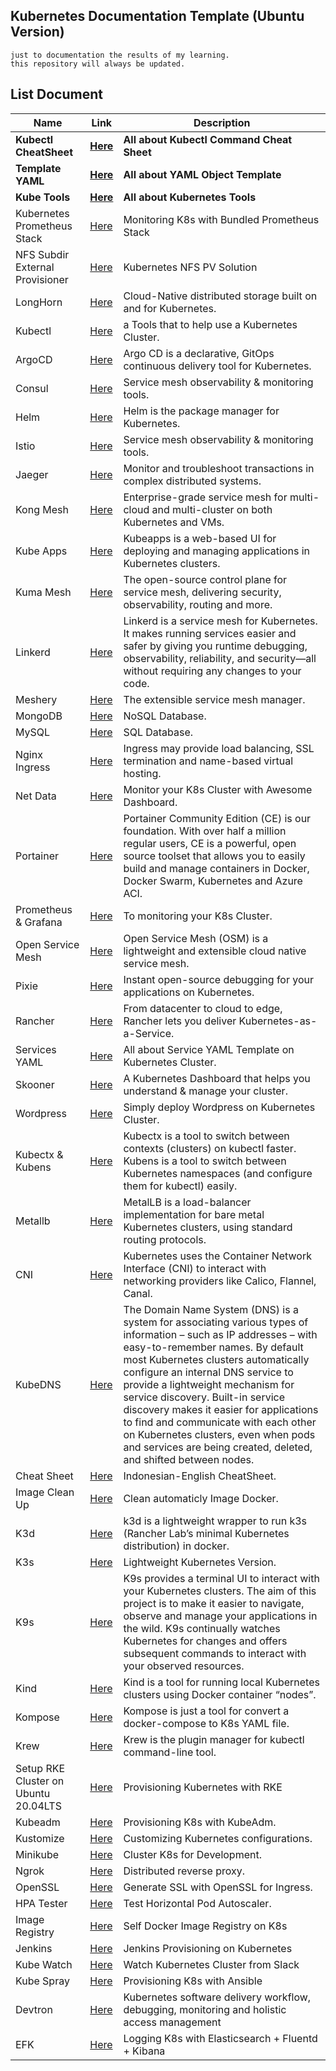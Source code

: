## Kubernetes Documentation Template (Ubuntu Version)

```
just to documentation the results of my learning.
this repository will always be updated.
```

## List Document

| Name |  Link | Description |
|--|--|--|
|**Kubectl CheatSheet**|[**Here**](https://cheatsheet.dennyzhang.com/cheatsheet-kubernetes-a4) | **All about Kubectl Command Cheat Sheet**|
|**Template YAML**|[**Here**](https://github.com/dennyzhang/kubernetes-yaml-templates) | **All about YAML Object Template**|
|**Kube Tools**|[**Here**](https://collabnix.github.io/kubetools/) | **All about Kubernetes Tools**|
| Kubernetes Prometheus Stack |[Here](https://github.com/gilangvperdana/K8s-PlayGround/tree/master/KubePromStack) | Monitoring K8s with Bundled Prometheus Stack |
| NFS Subdir External Provisioner |[Here](https://github.com/gilangvperdana/K8s-PlayGround/tree/master/NFS_SubdirExternal) | Kubernetes NFS PV Solution |
|LongHorn|[Here](https://github.com/gilangvperdana/K8s-PlayGround/tree/master/Longhorn) | Cloud-Native distributed storage built on and for Kubernetes. |
|Kubectl  | [Here](https://github.com/gilangvperdana/K8s-PlayGround/tree/master/Kubectl) |  a Tools that to help use a Kubernetes Cluster.|
|ArgoCD  | [Here](https://github.com/gilangvperdana/K8s-PlayGround/tree/master/ArgoCD) |  Argo CD is a declarative, GitOps continuous delivery tool for Kubernetes.|
|Consul|  [Here](https://github.com/gilangvperdana/K8s-PlayGround/tree/master/Consul)|  Service mesh observability & monitoring tools.|
|Helm |[Here](https://github.com/gilangvperdana/K8s-PlayGround/tree/master/Helm)| Helm is the package manager for Kubernetes. |
|Istio  | [Here](https://github.com/gilangvperdana/K8s-PlayGround/tree/master/Istio) | Service mesh observability & monitoring tools. |
|Jaeger | [Here](https://github.com/gilangvperdana/K8s-PlayGround/tree/master/Jaeger) | Monitor and troubleshoot transactions in complex distributed systems. |
|Kong Mesh | [Here](https://github.com/gilangvperdana/K8s-PlayGround/tree/master/KongMesh) | Enterprise-grade service mesh for multi-cloud and multi-cluster on both Kubernetes and VMs. |
|Kube Apps | [Here](https://github.com/gilangvperdana/K8s-PlayGround/tree/master/KubeApps) | Kubeapps is a web-based UI for deploying and managing applications in Kubernetes clusters. |
|Kuma Mesh| [Here](https://github.com/gilangvperdana/K8s-PlayGround/tree/master/KumaMesh) | The open-source control plane for service mesh, delivering security, observability, routing and more. |
|Linkerd | [Here](https://github.com/gilangvperdana/K8s-PlayGround/tree/master/Linkerd) | Linkerd is a service mesh for Kubernetes. It makes running services easier and safer by giving you runtime debugging, observability, reliability, and security—all without requiring any changes to your code. |
|Meshery | [Here](https://github.com/gilangvperdana/K8s-PlayGround/tree/master/Meshery) | The extensible service mesh manager. |
|MongoDB | [Here](https://github.com/gilangvperdana/K8s-PlayGround/tree/master/MongoDB) | NoSQL Database. |
|MySQL | [Here](https://github.com/gilangvperdana/K8s-PlayGround/tree/master/MySQL) | SQL Database. |
|Nginx Ingress | [Here](https://github.com/gilangvperdana/K8s-PlayGround/tree/master/NginxIngress) | Ingress may provide load balancing, SSL termination and name-based virtual hosting. |
|Net Data | [Here](https://github.com/gilangvperdana/K8s-PlayGround/blob/master/Observability/NetData.md) | Monitor your K8s Cluster with Awesome Dashboard. |
|Portainer | [Here](https://github.com/gilangvperdana/K8s-PlayGround/blob/master/Observability/Portainer.md) | Portainer Community Edition (CE) is our foundation. With over half a million regular users, CE is a powerful, open source toolset that allows you to easily build and manage containers in Docker, Docker Swarm, Kubernetes and Azure ACI. |
|Prometheus & Grafana  | [Here](https://github.com/gilangvperdana/K8s-PlayGround/blob/master/Observability/PromGrafana.md)  | To monitoring your K8s Cluster. |
|Open Service Mesh  | [Here](https://github.com/gilangvperdana/K8s-PlayGround/tree/master/OpenServiceMesh)   | Open Service Mesh (OSM) is a lightweight and extensible cloud native service mesh. |
|Pixie | [Here](https://github.com/gilangvperdana/K8s-PlayGround/tree/master/Pixie) |Instant open-source debugging for your applications on Kubernetes.  |
|Rancher | [Here](https://github.com/gilangvperdana/K8s-PlayGround/tree/master/Rancher) |From datacenter to cloud to edge, Rancher lets you deliver Kubernetes-as-a-Service.  |
|Services YAML | [Here](https://github.com/gilangvperdana/K8s-PlayGround/tree/master/Services) | All about Service YAML Template on Kubernetes Cluster. |
|Skooner | [Here](https://github.com/gilangvperdana/K8s-PlayGround/tree/master/Skooner)| A Kubernetes Dashboard that helps you understand & manage your cluster.|
|Wordpress |[Here](https://github.com/gilangvperdana/K8s-PlayGround/tree/master/Wordpress-MySQL-PMA-nonPV) |Simply deploy Wordpress on Kubernetes Cluster. |
|Kubectx & Kubens|[Here](https://github.com/gilangvperdana/K8s-PlayGround/tree/master/kubectx-kubens) |Kubectx is a tool to switch between contexts (clusters) on kubectl faster. Kubens is a tool to switch between Kubernetes namespaces (and configure them for kubectl) easily. |
|Metallb |[Here](https://github.com/gilangvperdana/K8s-PlayGround/tree/master/metallb) |MetalLB is a load-balancer implementation for bare metal Kubernetes clusters, using standard routing protocols. |
|CNI |[Here](https://github.com/gilangvperdana/K8s-PlayGround/blob/master/dll/CNI.md) | Kubernetes uses the Container Network Interface (CNI) to interact with networking providers like Calico, Flannel, Canal.|
|KubeDNS| [Here](https://github.com/gilangvperdana/K8s-PlayGround/blob/master/dll/KubeDNS.md) | The Domain Name System (DNS) is a system for associating various types of information – such as IP addresses – with easy-to-remember names. By default most Kubernetes clusters automatically configure an internal DNS service to provide a lightweight mechanism for service discovery. Built-in service discovery makes it easier for applications to find and communicate with each other on Kubernetes clusters, even when pods and services are being created, deleted, and shifted between nodes.|
|Cheat Sheet |[Here](https://github.com/gilangvperdana/K8s-PlayGround/blob/master/dll/cheat-sheet.md) | Indonesian-English CheatSheet.|
|Image Clean Up |[Here](https://github.com/gilangvperdana/K8s-PlayGround/blob/master/dll/image-cleanup.md) |Clean automaticly Image Docker. |
|K3d |[Here](https://github.com/gilangvperdana/K8s-PlayGround/blob/master/dll/k3d.md) | k3d is a lightweight wrapper to run k3s (Rancher Lab’s minimal Kubernetes distribution) in docker.|
|K3s |[Here](https://github.com/gilangvperdana/K8s-PlayGround/blob/master/dll/k3s.md) |Lightweight Kubernetes Version. |
|K9s |[Here](https://github.com/gilangvperdana/K8s-PlayGround/blob/master/dll/k9s.md) |K9s provides a terminal UI to interact with your Kubernetes clusters. The aim of this project is to make it easier to navigate, observe and manage your applications in the wild. K9s continually watches Kubernetes for changes and offers subsequent commands to interact with your observed resources. |
|Kind |[Here](https://github.com/gilangvperdana/K8s-PlayGround/blob/master/dll/kind.md) | Kind is a tool for running local Kubernetes clusters using Docker container “nodes”.|
|Kompose |[Here](https://github.com/gilangvperdana/K8s-PlayGround/blob/master/dll/kompose.md) |Kompose is just a tool for convert a docker-compose to K8s YAML file. |
|Krew |[Here](https://github.com/gilangvperdana/K8s-PlayGround/blob/master/dll/krew.md) |Krew is the plugin manager for kubectl command-line tool. |
|Setup RKE Cluster on Ubuntu 20.04LTS | [Here](https://gist.github.com/gilangvperdana/5c671145e474a8a20dd85c5b05e067bf) | Provisioning Kubernetes with RKE|
|Kubeadm |[Here](https://github.com/gilangvperdana/K8s-PlayGround/blob/master/dll/kubeadm.md) |Provisioning K8s with KubeAdm. |
|Kustomize |[Here](https://github.com/gilangvperdana/K8s-PlayGround/blob/master/dll/kustomize.md) | Customizing Kubernetes configurations.|
|Minikube |[Here](https://github.com/gilangvperdana/K8s-PlayGround/blob/master/dll/minikube.md) |Cluster K8s for Development. |
|Ngrok |[Here](https://github.com/gilangvperdana/K8s-PlayGround/blob/master/dll/ngrok.md) | Distributed reverse proxy.|
|OpenSSL |[Here](https://github.com/gilangvperdana/K8s-PlayGround/blob/master/dll/openSSL.md) |Generate SSL with OpenSSL for Ingress.|
|HPA Tester |[Here](https://github.com/gilangvperdana/K8s-PlayGround/blob/master/dll/testloadHPA.md) |Test Horizontal Pod Autoscaler.|
|Image Registry|[Here](https://github.com/gilangvperdana/K8s-PlayGround/tree/master/Registry)|Self Docker Image Registry on K8s|
|Jenkins|[Here](https://github.com/gilangvperdana/K8s-PlayGround/tree/master/Jenkins)|Jenkins Provisioning on Kubernetes|
|Kube Watch|[Here](https://gist.github.com/gilangvperdana/3eeb59d77ef260fd713ef700414d32bf)|Watch Kubernetes Cluster from Slack|
|Kube Spray|[Here](https://gist.github.com/gilangvperdana/886bc80cefdcd1be7ea356e41fa2871d)|Provisioning K8s with Ansible|
|Devtron|[Here](https://github.com/gilangvperdana/K8s-PlayGround/tree/master/Devtron)|Kubernetes software delivery workflow, debugging, monitoring and holistic access management|
|EFK|[Here](https://github.com/gilangvperdana/K8s-PlayGround/tree/master/EFK)|Logging K8s with Elasticsearch + Fluentd + Kibana|
